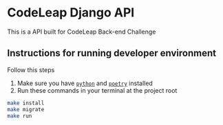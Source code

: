 # CodeLeap Django API

This is a API built for CodeLeap Back-end Challenge

## Instructions for running developer environment

Follow this steps

1. Make sure you have [`python`](https://www.python.org/downloads/) and [`poetry`](https://python-poetry.org/docs/) installed
2. Run these commands in your terminal at the project root

```bash
make install
make migrate
make run

```
